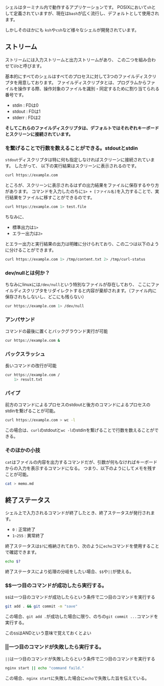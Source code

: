 

シェルはターミナル内で動作するアプリケーションです。
POSIXにおいて`sh`として定義されていますが、現在は`bash`が広く流行し、デフォルトとして使用されます。

しかしそのほかにも
`ksh`や`csh`など様々なシェルが開発されています。



## ストリーム


ストリームには入力ストリームと出力ストリームがあり、
この二つを組み合わせてi/oと呼びます。

基本的にすべてのシェルはすべてのプロセスに対して3つのファイルディスクリプタを用意しております。
ファイルディスクリプタとは、プログラムからファイルを操作する際、操作対象のファイルを識別・同定するために割り当てられる番号です。

- stdin  : FDは0
- stdout : FDは1
- stderr : FDは2

**そしてこれらのファイルディスクリプタは、デフォルトではそれぞれキーボードとスクリーンに接続されています。**

### を繋げることで行数を数えることができる。stdoutとstdin

`stdout`ディスクリプタは特に何も指定しなければスクリーンに接続されています。
したがって、
以下の実行結果はスクリーンに表示されるのです。

```sh
curl https://example.com
```

ところが、スクリーンに表示されるはずの出力結果をファイルに保存するやり方があります。
コマンドを入力したのちに`1> + [ファイル名]`を入力することで、実行結果をファイルに移すことができるのです。

```sh
curl https://example.com 1> test.file
```

ちなみに、

- 標準出力は`1>`
- エラー出力は`2>`

とエラー出力と実行結果の出力は明確に分けられており、この二つは以下のように分けることができます。

```sh
curl https://example.com 1> /tmp/content.txt 2> /tmp/curl-status
```




### dev/nullとは何か？


ちなみにlinuxには`/dev/null`という特別なファイルが存在しており、
ここにファイルディスクリプタをリダイレクトすると内容が棄却されます。（ファイル内に保存されもしないし、どこにも残らない）

```sh
cur https://example.com 1> /dev/null
```


### アンパサンド

コマンドの最後に置くとバックグラウンド実行が可能

```sh
cur https://example.com &
```


### バックスラッシュ

長いコマンドの改行が可能

```sh
cur https://example.com /
    1> result.txt
```

### パイプ

前方のコマンドによるプロセスのstdoutと後方のコマンドによるプロセスのstdinを繋げることが可能。

```sh
curl https://example.com > wc -l
```

この場合は、`curl`のstdoutと`wc -l`のstdinを繋げることで行数を数えることができる。




### そのほかの小技

`cat`はファイルの内容を出力するコマンドだが、引数が何もなければキーボードからの入力を表示するコマンドになる。
つまり、以下のようにしてメモを残すことが可能。

```sh
cat > memo.md
```


## 終了ステータス

シェル上で入力されるコマンドが終了したとき、終了ステータスが発行されます。

- `0` : 正常終了
- `1~255` : 異常終了

終了ステータスは`$?`に格納されており、次のように`echo`コマンドを使用することで確認できます。

```sh
echo $?
```

終了ステータスにより処理の分岐をしたい場合、`$$`や`||`が使える。


### $$一つ目のコマンドが成功したら実行する。

`$$`は一つ目のコマンドが成功したらという条件で二つ目のコマンドを実行する

```sh
git add . && git commit -m "save"
```

この場合、`git add .`が成功した場合に限り、のちの`git commit ...`コマンドを実行する。

この`$$`はANDという意味で覚えておくとよい


### ||一つ目のコマンドが失敗したら実行する。

`||`は一つ目のコマンドが失敗したらという条件で二つ目のコマンドを実行する

```sh
nginx start || echo "command faild."
```

この場合、`nginx start`に失敗した場合に`echo`で失敗した旨を伝えている。






















